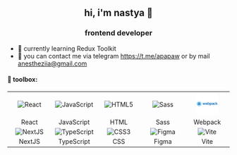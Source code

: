 <h2 align="center">hi, i'm nastya 👾</h1>
<h3 align="center">frontend developer</h3>

- 🦖 currently learning Redux Toolkit
- 🦕 you can contact me via telegram https://t.me/apapaw or by mail anestheziia@gmail.com
#### 🧰 toolbox:
<table>
<tbody>
  <tr>
    <td align="center" width="90">
      <img src="https://raw.githubusercontent.com/danielcranney/readme-generator/main/public/icons/skills/react-colored.svg" alt="React" height="50" />
    </td>
    <td align="center" width="90">
      <img src="https://profilinator.rishav.dev/skills-assets/javascript-original.svg" alt="JavaScript" height="50" />
    </td>
    <td align="center" width="90">
      <img src="https://raw.githubusercontent.com/danielcranney/readme-generator/main/public/icons/skills/html5-colored.svg" alt="HTML5" height="50" />
    </td>
    <td align="center" width="90">
      <img src="https://profilinator.rishav.dev/skills-assets/sass-original.svg" alt="Sass" height="50" />
    </td>
    <td align="center" width="90">
      <img src="https://raw.githubusercontent.com/devicons/devicon/d00d0969292a6569d45b06d3f350f463a0107b0d/icons/webpack/webpack-original-wordmark.svg" alt="Webpack" height="50" />
    </td>
    <!--     <td align="center" width="90">
      <img src="https://raw.githubusercontent.com/devicons/devicon/master/icons/redux/redux-original.svg" alt="Redux" height="50" />
    </td> -->
  </tr>
  <tr>
    <td align="center" width="90">React</td>
    <td align="center" width="90">JavaScript</td>
    <td align="center" width="90">HTML</td>
    <td align="center" width="90">Sass</td>
    <td align="center" width="90">Webpack</td>
    <!--     <td align="center" width="90">Redux</td> -->
  </tr>
  <tr>
    <td align="center" width="90">
      <img src="https://profilinator.rishav.dev/skills-assets/nextjs.png" alt="NextJS" height="50" />
    </td>
    <td align="center" width="90">
     <img src="https://profilinator.rishav.dev/skills-assets/typescript-original.svg" alt="TypeScript" height="50" />
    </td>
    <td align="center" width="90">
      <img src="https://raw.githubusercontent.com/danielcranney/readme-generator/main/public/icons/skills/css3-colored.svg" alt="CSS3" height="50" />
    </td>
    <td align="center" width="90">
      <img src="https://profilinator.rishav.dev/skills-assets/figma-icon.svg" alt="Figma" height="50" />
    </td>
    <td align="center" width="90">
      <img src="https://raw.githubusercontent.com/danielcranney/readme-generator/main/public/icons/skills/vite-colored.svg" alt="Vite" height="50" />
    </td>
  </tr>
  <tr>
    <td align="center" width="90">NextJS</td>
    <td align="center" width="90">TypeScript</td>
    <td align="center" width="90">CSS</td>
    <td align="center" width="90">Figma</td>
    <td align="center" width="90">Vite</td>
  </tr>
</tbody>
</table>

<!--
**ananastasiap/ananastasiap** is a ✨ _special_ ✨ repository because its `README.md` (this file) appears on your GitHub profile.

Here are some ideas to get you started:

- 🔭 I’m currently working on ...
- 🌱 I’m currently learning ...
- 👯 I’m looking to collaborate on ...
- 🤔 I’m looking for help with ...
- 💬 Ask me about ...
- 📫 How to reach me: ...
- 😄 Pronouns: ...
- ⚡ Fun fact: ...
-->
